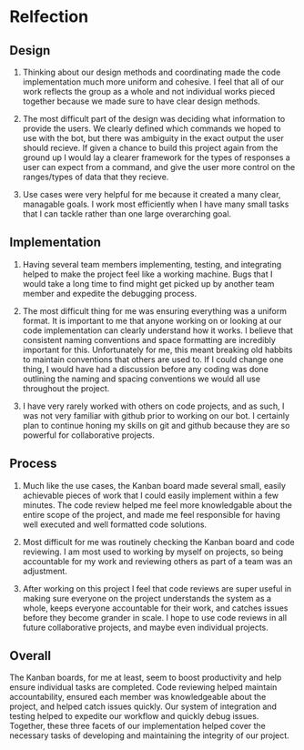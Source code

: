 # Relfection
## Design
1. Thinking about our design methods and coordinating made the code implementation much more uniform and cohesive. I feel that all of our work reflects the group as a whole and not individual works pieced together because we made sure to have clear design methods.

2. The most difficult part of the design was deciding what information to provide the users. We clearly defined which commands we hoped to use with the bot, but there was ambiguity in the exact output the user should recieve. If given a chance to build this project again from the ground up I would lay a clearer framework for the types of responses a user can expect from a command, and give the user more control on the ranges/types of data that they recieve.

3. Use cases were very helpful for me because it created a many clear, managable goals. I work most efficiently when I have many small tasks that I can tackle rather than one large overarching goal.

## Implementation
1. Having several team members implementing, testing, and integrating helped to make the project feel like a working machine. Bugs that I would take a long time to find might get picked up by another team member and expedite the debugging process. 

2. The most difficult thing for me was ensuring everything was a uniform format. It is important to me that anyone working on or looking at our code implementation can clearly understand how it works. I believe that consistent naming conventions and space formatting are incredibly important for this. Unfortunately for me, this meant breaking old habbits to maintain conventions that others are used to. If I could change one thing, I would have had a discussion before any coding was done outlining the naming and spacing conventions we would all use throughout the project.

3. I have very rarely worked with others on code projects, and as such, I was not very familiar with github prior to working on our bot. I certainly plan to continue honing my skills on git and github because they are so powerful for collaborative projects.


## Process
1. Much like the use cases, the Kanban board made several small, easily achievable pieces of work that I could easily implement within a few minutes. The code review helped me feel more knowledgable about the entire scope of the project, and made me feel responsible for having well executed and well formatted code solutions.

2. Most difficult for me was routinely checking the Kanban board and code reviewing. I am most used to working by myself on projects, so being accountable for my work and reviewing others as part of a team was an adjustment.

3. After working on this project I feel that code reviews are super useful in making sure everyone on the project understands the system as a whole, keeps everyone accountable for their work, and catches issues before they become grander in scale. I hope to use code reviews in all future collaborative projects, and maybe even individual projects.

## Overall
The Kanban boards, for me at least, seem to boost productivity and help ensure individual tasks are completed. Code reviewing helped maintain accountability, ensured each member was knowledgeable about the project, and helped catch issues quickly. Our system of integration and testing helped to expedite our workflow and quickly debug issues. Together, these three facets of our implementation helped cover the necessary tasks of developing and maintaining the integrity of our project.
